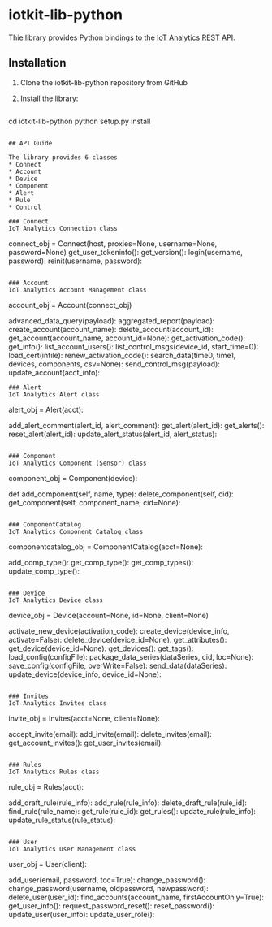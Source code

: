 # iotkit-lib-python
Thie library provides Python bindings to the [IoT Analytics REST API](https://github.com/enableiot/iotkit-api/wiki/Api-Home "").

## Installation
1. Clone the iotkit-lib-python repository from GitHub
2. Install the library:

   ``` bash
cd iotkit-lib-python
python setup.py install
```

## API Guide

The library provides 6 classes
* Connect
* Account
* Device
* Component
* Alert
* Rule
* Control

### Connect
IoT Analytics Connection class 
```
connect_obj = Connect(host, proxies=None, username=None, password=None)
get_user_tokeninfo():
get_version():
login(username, password):
reinit(username, password):
```

### Account
IoT Analytics Account Management class
```
account_obj = Account(connect_obj)

advanced_data_query(payload):
aggregated_report(payload):
create_account(account_name):
delete_account(account_id):
get_account(account_name, account_id=None):
get_activation_code():
get_info():
list_account_users():
list_control_msgs(device_id, start_time=0):
load_cert(infile):
renew_activation_code():
search_data(time0, time1, devices, components, csv=None):
send_control_msg(payload):
update_account(acct_info):
```
### Alert
IoT Analytics Alert class
```
alert_obj = Alert(acct):

add_alert_comment(alert_id, alert_comment):
get_alert(alert_id):
get_alerts():
reset_alert(alert_id):
update_alert_status(alert_id, alert_status):
```

### Component
IoT Analytics Component (Sensor) class
```
component_obj = Component(device):

def add_component(self, name, type):
delete_component(self, cid):
get_component(self, component_name, cid=None):
```

### ComponentCatalog
IoT Analytics Component Catalog class
```
componentcatalog_obj = ComponentCatalog(acct=None):

add_comp_type():
get_comp_type():
get_comp_types():
update_comp_type():
```

### Device 
IoT Analytics Device class
```
device_obj = Device(account=None, id=None, client=None)

activate_new_device(activation_code):
create_device(device_info, activate=False):
delete_device(device_id=None):
get_attributes():
get_device(device_id=None):
get_devices():
get_tags():
load_config(configFile):
package_data_series(dataSeries, cid, loc=None):
save_config(configFile, overWrite=False):
send_data(dataSeries):
update_device(device_info, device_id=None):
```

### Invites
IoT Analytics Invites class
```
invite_obj = Invites(acct=None, client=None):

accept_invite(email):
add_invite(email):
delete_invites(email):
get_account_invites():
get_user_invites(email):
```

### Rules
IoT Analytics Rules class
```
rule_obj = Rules(acct):

add_draft_rule(rule_info):
add_rule(rule_info):
delete_draft_rule(rule_id):
find_rule(rule_name):
get_rule(rule_id):
get_rules():
update_rule(rule_info):
update_rule_status(rule_status):
```

### User
IoT Analytics User Management class
```
user_obj = User(client):

add_user(email, password, toc=True):
change_password():
change_password(username, oldpassword, newpassword):
delete_user(user_id):
find_accounts(account_name, firstAccountOnly=True):
get_user_info():
request_password_reset():
reset_password():
update_user(user_info):
update_user_role():
```


